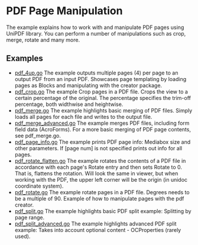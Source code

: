 # PDF Page Manipulation

The example explains how to work with and manipulate PDF pages using UniPDF library. You can perform a number of manipulations such as crop, merge, rotate and many more. 

## Examples

- [pdf_4up.go](pdf_4up.go) The example outputs multiple pages (4) per page to an output PDF from an input PDF. Showcases page templating by loading pages as Blocks and manipulating with the creator package.
- [pdf_crop.go](pdf_crop.go) The example Crop pages in a PDF file. Crops the view to a certain percentage of the original. The percentage specifies the trim-off percentage, both widthwise and heightwise.
- [pdf_merge.go](pdf_merge.go) The example highlights basic merging of PDF files. Simply loads all pages for each file and writes to the output file.
- [pdf_merge_advanced.go](pdf_merge_advanced.go) The example merges PDF files, including form field data (AcroForms). For a more basic merging of PDF page contents, see pdf_merge.go.
- [pdf_page_info.go](pdf_page_info.go) The example prints PDF page info: Mediabox size and other parameters. If [page num] is not specified prints out info for all pages.
- [pdf_rotate_flatten.go](pdf_rotate_flatten.go) The example rotates the contents of a PDF file in accordance with each page's Rotate entry and then sets Rotate to 0. That is, flattens the rotation. Will look the same in viewer, but when working with the PDF, the upper left corner will be the origin (in unidoc coordinate system).
- [pdf_rotate.go](pdf_rotate.go) The example rotate pages in a PDF file. Degrees needs to be a multiple of 90. Example of how to manipulate pages with the pdf creator.
- [pdf_split.go](pdf_split.go) The example highlights basic PDF split example: Splitting by page range.
- [pdf_split_advanced.go](pdf_split_advanced.go) The example highlights advanced PDF split example: Takes into account optional content - OCProperties (rarely used).